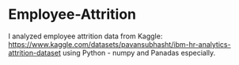 # Employee-Attrition

I analyzed employee attrition data from Kaggle: https://www.kaggle.com/datasets/pavansubhasht/ibm-hr-analytics-attrition-dataset using Python - numpy and Panadas especially.
